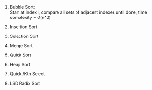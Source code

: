 1. Bubble Sort:  
   Start at index i, compare all sets of adjacent indexes until done, time complexity = O(n^2)
   
   
2. Insertion Sort
3. Selection Sort
4. Merge Sort
5. Quick Sort
6. Heap Sort
7. Quick /Kth Select
8. LSD Radix Sort